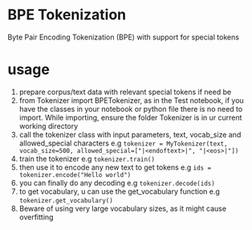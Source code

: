 # BPE Tokenization
Byte Pair Encoding Tokenization (BPE) with support for special tokens

# usage
1. prepare corpus/text data with relevant special tokens if need be
2. from Tokenizer import BPETokenizer, as in the Test notebook, if you have the classes in your notebook or python file
   there is no need to import.
   While importing, ensure the folder Tokenizer is in ur current working directory
2. call the tokenizer class with input parameters, text, vocab_size and allowed_special characters 
    e.g `tokenizer = MyTokenizer(text, vocab_size=500, allowed_special=["|<endoftext>|", "|<eos>|"])`
3. train the tokenizer
    e.g `tokenizer.train()`
4. then use it to encode any new text to get tokens
    e.g `ids = tokenizer.encode("Hello world")`
5. you can finally do any decoding
    e.g `tokenizer.decode(ids)`
6. to get vocabulary, u can use the get_vocabulary function
   e.g `tokenizer.get_vocabulary()`
7. Beware of using very large vocabulary sizes, as it might cause overfitting
